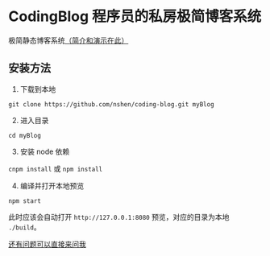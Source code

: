 # CodingBlog 程序员的私房极简博客系统

极简静态博客系统[（简介和演示在此）](http://nshen.net/project/2017-09-04/new-blog/)

## 安装方法

1) 下载到本地

`git clone https://github.com/nshen/coding-blog.git myBlog`

2) 进入目录 

`cd myBlog`

3) 安装 node 依赖
    
`cnpm install` 或 `npm install`

4) 编译并打开本地预览

`npm start`

此时应该会自动打开 `http://127.0.0.1:8080` 预览，对应的目录为本地 `./build`。


[还有问题可以直接来问我](http://nshen.net/about/)
